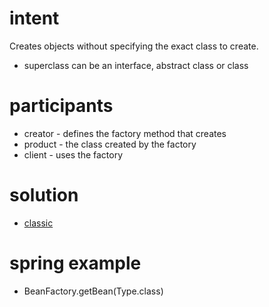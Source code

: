 # intent

Creates objects without specifying the exact class to create.

- superclass can be an interface, abstract class or class

# participants

- creator - defines the factory method that creates
- product - the class created by the factory
- client - uses the factory

# solution

- [classic](../../../../design-patterns/src/main/java/com/sda/patterns/creational/factorymethod/ex1/Client.java)

# spring example

- BeanFactory.getBean(Type.class)
